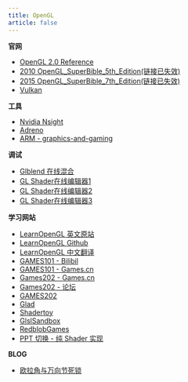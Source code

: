 ```yaml
---
title: OpenGL
article: false
---
```


<!-- more -->

**官网**

* [OpenGL 2.0 Reference](https://www.khronos.org/registry/OpenGL-Refpages/es2.0/)
* [2010 OpenGL_SuperBible_5th_Edition(链接已失效)](http://www.cosmic-rays.ru/books62/2010OpenGL_SuperBible_5th_Edition.pdf)
* [2015 OpenGL_SuperBible_7th_Edition(链接已失效)](http://www.cosmic-rays.ru/books62/2015Graham.pdf)
* [Vulkan](https://www.vulkan.org/)

**工具**

* [Nvidia Nsight](https://developer.nvidia.com/nsight-graphics)
* [Adreno](https://developer.qualcomm.com/software/adreno-gpu-sdk/tools)
* [ARM - graphics-and-gaming](https://developer.arm.com/tools-and-software/graphics-and-gaming)

**调试**

* [Glblend 在线混合](https://www.andersriggelsen.dk/glblendfunc.php)
* [GL Shader在线编辑器1](http://shdr.bkcore.com/)
* [GL Shader在线编辑器2](https://thebookofshaders.com/edit.php)
* [GL Shader在线编辑器3](https://shader-factory.herokuapp.com/#)

**学习网站**

* [LearnOpenGL 英文原站](https://learnopengl.com/)
* [LearnOpenGL Github](https://github.com/JoeyDeVries/LearnOpenGL)
* [LearnOpenGL 中文翻译](https://learnopengl-cn.github.io/)
* [GAMES101 - Bilibil](https://www.bilibili.com/video/BV1X7411F744?from=search&seid=17475890203946439593&spm_id_from=333.337.0.0)
* [GAMES101 - Games.cn](http://games-cn.org/intro-graphics/)
* [Games202 - Games.cn](http://games-cn.org/games202/)
* [Games202 - 论坛](http://games-cn.org/forums/forum/games202/)
* [GAMES202](https://sites.cs.ucsb.edu/~lingqi/teaching/games202.html)
* [Glad](https://glad.dav1d.de/)
* [Shadertoy](https://www.shadertoy.com/)
* [GlslSandbox](https://glslsandbox.com/)
* [RedblobGames](https://www.redblobgames.com/)
* [PPT 切换 - 纯 Shader 实现](https://zhuanlan.zhihu.com/p/380968758)

**BLOG**

* [欧拉角与万向节死锁](https://www.cnblogs.com/driftingclouds/p/6540222.html)